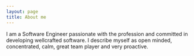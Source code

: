 ```yaml
---
layout: page
title: About me 
---
```


  I am a Software Engineer passionate with the profession and committed in developing wellcrafted
software. I describe myself as open minded, concentrated, calm, great team player and
very proactive. 
